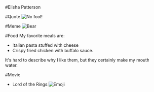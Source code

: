 #Elisha Patterson

#Quote
![No fool!](https://www.truthforlife.org/static/uploads/daily-image-030413b.png)

#Meme
![Bear](http://quicklol.com/wp-content/uploads/2012/12/bear-meme.jpg) 

#Food
My favorite meals are:
* Italian pasta stuffed with cheese
* Crispy fried chicken with buffalo sauce.

It's hard to describe why I like them, but they certainly make my mouth water.

#Movie
* Lord of the Rings ![Emoji](https://s-media-cache-ak0.pinimg.com/70x/c7/a9/d3/c7a9d3136fcb2c41061f18fa164d9e5d.jpg) 

